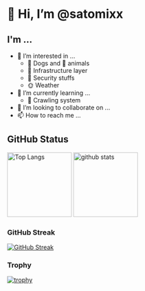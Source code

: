 # 👋 Hi, I’m @satomixx

## I'm ...
- 👀 I’m interested in ...
  - 🐶 Dogs and 🐤 animals
  - 🔌 Infrastructure layer
  - 🔑 Security stuffs
  - 🌞 Weather
- 🌱 I’m currently learning ...
  - 📔 Crawling system
- 💞️ I’m looking to collaborate on ...
- 📫 How to reach me ...

## GitHub Status
<p aligh="left">
  <img alt="Top Langs" height="150px" src="https://github-readme-stats.vercel.app/api/top-langs/?username=satomixx&layout=compact&count_private=true&show_icons=true&theme=tokyonight" />
  <img alt="github stats" height="150px" src="https://github-readme-stats.vercel.app/api?username=satomixx&count_private=true&show_icons=true&show_icons=true&theme=tokyonight" />
</p>

### GitHub Streak
[![GitHub Streak](http://github-readme-streak-stats.herokuapp.com?user=satomix&theme=tokyonight&hide_border=true)](https://git.io/streak-stats)


### Trophy
[![trophy](https://github-profile-trophy.vercel.app/?username=satomixx&theme=tokyonight&column=7
)](https://github.com/ryo-ma/github-profile-trophy)



<!---
satomixx/satomixx is a ✨ special ✨ repository because its `README.md` (this file) appears on your GitHub profile.
You can click the Preview link to take a look at your changes.
--->
